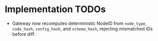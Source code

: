# Implementation TODOs

- Gateway now recomputes deterministic NodeID from `node_type`, `code_hash`, `config_hash`, and `schema_hash`, rejecting mismatched IDs before diff.
